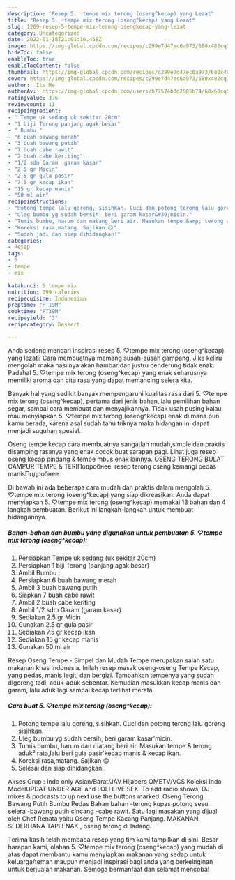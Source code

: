 ```yaml
---
description: "Resep 5. ♡tempe mix terong (oseng^kecap) yang Lezat"
title: "Resep 5. ♡tempe mix terong (oseng^kecap) yang Lezat"
slug: 1269-resep-5-tempe-mix-terong-osengkecap-yang-lezat
category: Uncategorized
date: 2022-01-18T21:01:16.458Z
image: https://img-global.cpcdn.com/recipes/c299e7d47ec6a973/680x482cq70/5-tempe-mix-terong-osengkecap-foto-resep-utama.jpg
hideToc: false
enableToc: true
enableTocContent: false
thumbnail: https://img-global.cpcdn.com/recipes/c299e7d47ec6a973/680x482cq70/5-tempe-mix-terong-osengkecap-foto-resep-utama.jpg
cover: https://img-global.cpcdn.com/recipes/c299e7d47ec6a973/680x482cq70/5-tempe-mix-terong-osengkecap-foto-resep-utama.jpg
author:  Its Me
authorAv:  https://img-global.cpcdn.com/users/b77574b3d2985b74/60x60cq50/avatar.jpg
ratingvalue: 3.6
reviewcount: 11
recipeingredient:
- " Tempe uk sedang uk sekitar 20cm"
- "1 biji Terong panjang agak besar"
- " Bumbu "
- "6 buah bawang merah"
- "3 buah bawang putih"
- "7 buah cabe rawit"
- "2 buah cabe keriting"
- "1/2 sdm Garam  garam kasar"
- "2.5 gr Micin"
- "2.5 gr gula pasir"
- "7.5 gr kecap ikan"
- "15 gr kecap manis"
- "50 ml air"
recipeinstructions:
- "Potong tempe lalu goreng, sisihkan. Cuci dan potong terong lalu goreng sisihkan."
- "Uleg bumbu yg sudah bersih, beri garam kasar&#39;micin."
- "Tumis bumbu, harum dan matang beri air. Masukan tempe &amp; terong aduk² rata,lalu beri gula pasir&#39;kecap manis &amp; kecap ikan."
- "Koreksi rasa,matang. Sajikan 😊"
- "Sudah jadi dan siap dihidangkan!"
categories:
- Resep
tags:
- 5
- tempe
- mix

katakunci: 5 tempe mix 
nutrition: 299 calories
recipecuisine: Indonesian
preptime: "PT19M"
cooktime: "PT39M"
recipeyield: "3"
recipecategory: Dessert

---
```



Anda sedang mencari inspirasi resep 5. ♡tempe mix terong (oseng^kecap) yang lezat? Cara membuatnya memang susah-susah gampang. Jika keliru mengolah maka hasilnya akan hambar dan justru cenderung tidak enak. Padahal 5. ♡tempe mix terong (oseng^kecap) yang enak seharusnya memiliki aroma dan cita rasa yang dapat memancing selera kita.


Banyak hal yang sedikit banyak mempengaruhi kualitas rasa dari 5. ♡tempe mix terong (oseng^kecap), pertama dari jenis bahan, lalu pemilihan bahan segar, sampai cara membuat dan menyajikannya. Tidak usah pusing kalau mau menyiapkan 5. ♡tempe mix terong (oseng^kecap) enak di mana pun kamu berada, karena asal sudah tahu triknya maka hidangan ini dapat menjadi suguhan spesial.

Oseng tempe kecap cara membuatnya sangatlah mudah,simple dan praktis disamping rasanya yang enak cocok buat sarapan pagi. Lihat juga resep oseng kecap pindang &amp; tempe mbus enak lainnya. OSENG TERONG BULAT CAMPUR TEMPE &amp; TERIПодробнее. resep terong oseng kemangi pedas manisПодробнее.


Di bawah ini ada beberapa cara mudah dan praktis dalam mengolah 5. ♡tempe mix terong (oseng^kecap) yang siap dikreasikan. Anda dapat menyiapkan 5. ♡tempe mix terong (oseng^kecap) memakai 13 bahan dan 4 langkah pembuatan. Berikut ini langkah-langkah untuk membuat hidangannya.

<!--inarticleads1-->

##### Bahan-bahan dan bumbu yang digunakan untuk pembuatan 5. ♡tempe mix terong (oseng^kecap):

1. Persiapkan  Tempe uk sedang (uk sekitar 20cm)
1. Persiapkan 1 biji Terong (panjang agak besar)
1. Ambil  Bumbu :
1. Persiapkan 6 buah bawang merah
1. Ambil 3 buah bawang putih
1. Siapkan 7 buah cabe rawit
1. Ambil 2 buah cabe keriting
1. Ambil 1/2 sdm Garam  (garam kasar)
1. Sediakan 2.5 gr Micin
1. Gunakan 2.5 gr gula pasir
1. Sediakan 7.5 gr kecap ikan
1. Sediakan 15 gr kecap manis
1. Gunakan 50 ml air


Resep Oseng Tempe - Simpel dan Mudah Tempe merupakan salah satu makanan khas Indonesia. Inilah resep masak oseng-oseng Tempe Kecap, yang pedas, manis legit, dan bergizi. Tambahkan tempenya yang sudah digoreng tadi, aduk-aduk sebentar. Kemudian masukkan kecap manis dan garam, lalu aduk lagi sampai kecap terlihat merata. 

<!--inarticleads2-->

##### Cara buat 5. ♡tempe mix terong (oseng^kecap):

1. Potong tempe lalu goreng, sisihkan. Cuci dan potong terong lalu goreng sisihkan.
1. Uleg bumbu yg sudah bersih, beri garam kasar&#39;micin.
1. Tumis bumbu, harum dan matang beri air. Masukan tempe &amp; terong aduk² rata,lalu beri gula pasir&#39;kecap manis &amp; kecap ikan.
1. Koreksi rasa,matang. Sajikan 😊
1. Selesai dan siap dihidangkan!

Akses Grup : Indo only Asian/Barat/JAV Hijabers OMETV/VCS Koleksi Indo ModelUPDAT UNDER AGE and LOLI LIVE SEX. To add radio shows, DJ mixes &amp; podcasts to up next use the buttons marked. Oseng Terong Bawang Putih Bumbu Pedas Bahan bahan -terong kupas potong sesui selera -bawang putih cincang -cabe rawit. Satu lagi masakan yang dijual oleh Chef Renata yaitu Oseng Tempe Kacang Panjang. MAKANAN SEDERHANA TAPI ENAK , oseng terong di ladang. 

Terima kasih telah membaca resep yang tim kami tampilkan di sini. Besar harapan kami, olahan 5. ♡tempe mix terong (oseng^kecap) yang mudah di atas dapat membantu kamu menyiapkan makanan yang sedap untuk keluarga/teman maupun menjadi inspirasi bagi anda yang berkeinginan untuk berjualan makanan. Semoga bermanfaat dan selamat mencoba!
